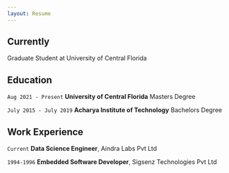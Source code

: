 ```yaml
---
layout: Resume
---
```

## Currently

Graduate Student at University of Central Florida

## Education

`Aug 2021 - Present`
__University of Central Florida__
Masters Degree

`July 2015 - July 2019`
__Acharya Institute of Technology__
Bachelors Degree


## Work Experience

`Current`
__Data Science Engineer__, Aindra Labs Pvt Ltd 

`1994-1996`
__Embedded Software Developer__, Sigsenz Technologies Pvt Ltd 




<!-- ### Footer

Last updated: Dec 2021 -->


